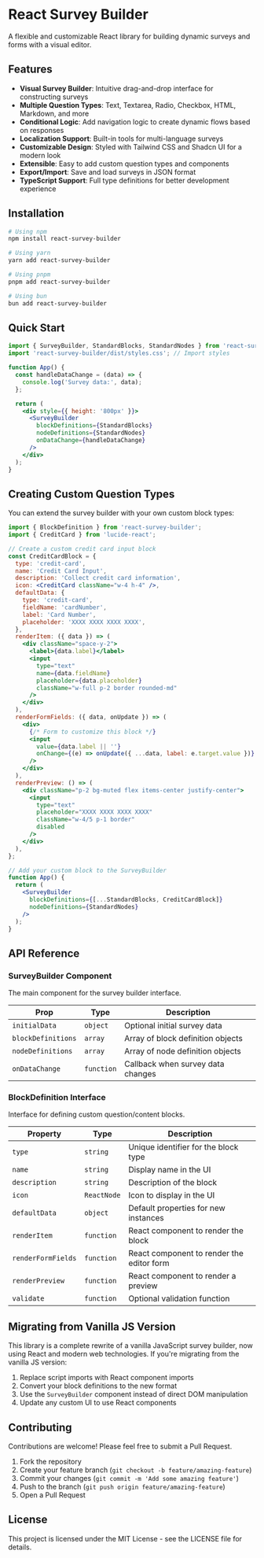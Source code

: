# React Survey Builder

A flexible and customizable React library for building dynamic surveys and forms with a visual editor.

## Features

- **Visual Survey Builder**: Intuitive drag-and-drop interface for constructing surveys
- **Multiple Question Types**: Text, Textarea, Radio, Checkbox, HTML, Markdown, and more
- **Conditional Logic**: Add navigation logic to create dynamic flows based on responses
- **Localization Support**: Built-in tools for multi-language surveys
- **Customizable Design**: Styled with Tailwind CSS and Shadcn UI for a modern look
- **Extensible**: Easy to add custom question types and components
- **Export/Import**: Save and load surveys in JSON format
- **TypeScript Support**: Full type definitions for better development experience

## Installation

```bash
# Using npm
npm install react-survey-builder

# Using yarn
yarn add react-survey-builder

# Using pnpm
pnpm add react-survey-builder

# Using bun
bun add react-survey-builder
```

## Quick Start

```jsx
import { SurveyBuilder, StandardBlocks, StandardNodes } from 'react-survey-builder';
import 'react-survey-builder/dist/styles.css'; // Import styles

function App() {
  const handleDataChange = (data) => {
    console.log('Survey data:', data);
  };

  return (
    <div style={{ height: '800px' }}>
      <SurveyBuilder
        blockDefinitions={StandardBlocks}
        nodeDefinitions={StandardNodes}
        onDataChange={handleDataChange}
      />
    </div>
  );
}
```

## Creating Custom Question Types

You can extend the survey builder with your own custom block types:

```jsx
import { BlockDefinition } from 'react-survey-builder';
import { CreditCard } from 'lucide-react';

// Create a custom credit card input block
const CreditCardBlock = {
  type: 'credit-card',
  name: 'Credit Card Input',
  description: 'Collect credit card information',
  icon: <CreditCard className="w-4 h-4" />,
  defaultData: {
    type: 'credit-card',
    fieldName: 'cardNumber',
    label: 'Card Number',
    placeholder: 'XXXX XXXX XXXX XXXX',
  },
  renderItem: ({ data }) => (
    <div className="space-y-2">
      <label>{data.label}</label>
      <input
        type="text"
        name={data.fieldName}
        placeholder={data.placeholder}
        className="w-full p-2 border rounded-md"
      />
    </div>
  ),
  renderFormFields: ({ data, onUpdate }) => (
    <div>
      {/* Form to customize this block */}
      <input
        value={data.label || ''}
        onChange={(e) => onUpdate({ ...data, label: e.target.value })}
      />
    </div>
  ),
  renderPreview: () => (
    <div className="p-2 bg-muted flex items-center justify-center">
      <input
        type="text"
        placeholder="XXXX XXXX XXXX XXXX"
        className="w-4/5 p-1 border"
        disabled
      />
    </div>
  ),
};

// Add your custom block to the SurveyBuilder
function App() {
  return (
    <SurveyBuilder
      blockDefinitions={[...StandardBlocks, CreditCardBlock]}
      nodeDefinitions={StandardNodes}
    />
  );
}
```

## API Reference

### SurveyBuilder Component

The main component for the survey builder interface.

| Prop | Type | Description |
|------|------|-------------|
| `initialData` | `object` | Optional initial survey data |
| `blockDefinitions` | `array` | Array of block definition objects |
| `nodeDefinitions` | `array` | Array of node definition objects |
| `onDataChange` | `function` | Callback when survey data changes |

### BlockDefinition Interface

Interface for defining custom question/content blocks.

| Property | Type | Description |
|----------|------|-------------|
| `type` | `string` | Unique identifier for the block type |
| `name` | `string` | Display name in the UI |
| `description` | `string` | Description of the block |
| `icon` | `ReactNode` | Icon to display in the UI |
| `defaultData` | `object` | Default properties for new instances |
| `renderItem` | `function` | React component to render the block |
| `renderFormFields` | `function` | React component to render the editor form |
| `renderPreview` | `function` | React component to render a preview |
| `validate` | `function` | Optional validation function |

## Migrating from Vanilla JS Version

This library is a complete rewrite of a vanilla JavaScript survey builder, now using React and modern web technologies. If you're migrating from the vanilla JS version:

1. Replace script imports with React component imports
2. Convert your block definitions to the new format
3. Use the `SurveyBuilder` component instead of direct DOM manipulation
4. Update any custom UI to use React components

## Contributing

Contributions are welcome! Please feel free to submit a Pull Request.

1. Fork the repository
2. Create your feature branch (`git checkout -b feature/amazing-feature`)
3. Commit your changes (`git commit -m 'Add some amazing feature'`)
4. Push to the branch (`git push origin feature/amazing-feature`)
5. Open a Pull Request

## License

This project is licensed under the MIT License - see the LICENSE file for details.
